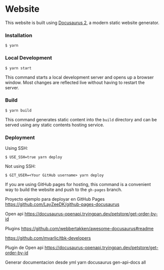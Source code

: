 # Website

This website is built using [Docusaurus 2](https://docusaurus.io/), a modern static website generator.

### Installation

```
$ yarn
```

### Local Development

```
$ yarn start
```

This command starts a local development server and opens up a browser window. Most changes are reflected live without having to restart the server.

### Build

```
$ yarn build
```

This command generates static content into the `build` directory and can be served using any static contents hosting service.

### Deployment

Using SSH:

```
$ USE_SSH=true yarn deploy
```

Not using SSH:

```
$ GIT_USER=<Your GitHub username> yarn deploy
```

If you are using GitHub pages for hosting, this command is a convenient way to build the website and push to the `gh-pages` branch.



Proyecto ejemplo para deployar en GitHub Pages https://github.com/LayZeeDK/github-pages-docusaurus

Open api https://docusaurus-openapi.tryingpan.dev/petstore/get-order-by-id

Plugins https://github.com/webbertakken/awesome-docusaurus#readme


https://github.com/mvarlic/tbk-developers



Plugin de Open api
 https://docusaurus-openapi.tryingpan.dev/petstore/get-order-by-id

Generar documentacion desde yml
yarn docusaurus gen-api-docs all
